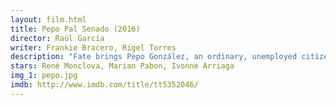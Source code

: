 ```yaml
---
layout: film.html
title: Pepo Pal Senado (2016)
director: Raúl García
writer: Frankie Bracero, Rigel Torres
description: "Fate brings Pepo González, an ordinary, unemployed citizen, before an unscrupulous former political adviser. Her plan: to select a total stranger, without qualities or political lineage, and take the Capitol during one of the most important elections in the history of Puerto Rico. Will she be able to get Pepo a seat in the Senate?"
stars: René Monclova, Marian Pabon, Ivonne Arriaga
img_1: pepo.jpg
imdb: http://www.imdb.com/title/tt5352046/
---
```

